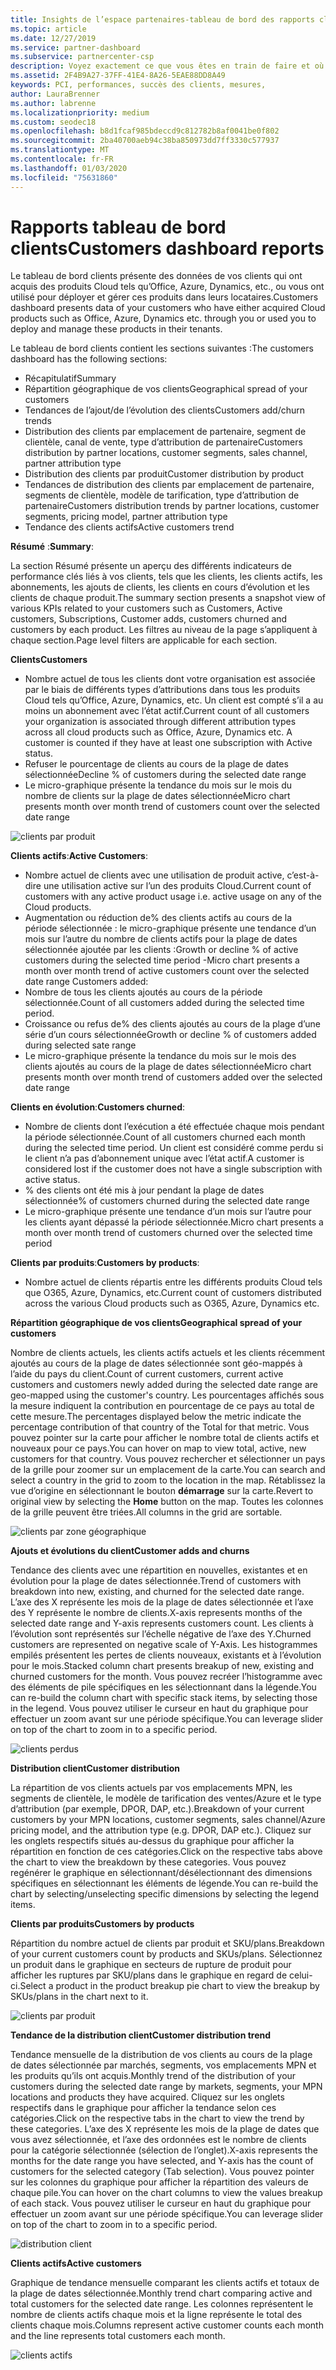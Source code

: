 ```yaml
---
title: Insights de l’espace partenaires-tableau de bord des rapports client | Espace partenaires
ms.topic: article
ms.date: 12/27/2019
ms.service: partner-dashboard
ms.subservice: partnercenter-csp
description: Voyez exactement ce que vous êtes en train de faire et où vous pouvez améliorer les ventes et le déploiement, ainsi que le développement client
ms.assetid: 2F4B9A27-37FF-41E4-8A26-5EAE88DD8A49
keywords: PCI, performances, succès des clients, mesures,
author: LauraBrenner
ms.author: labrenne
ms.localizationpriority: medium
ms.custom: seodec18
ms.openlocfilehash: b8d1fcaf985bdeccd9c812782b8af0041be0f802
ms.sourcegitcommit: 2ba40700aeb94c38ba850973dd7ff3330c577937
ms.translationtype: MT
ms.contentlocale: fr-FR
ms.lasthandoff: 01/03/2020
ms.locfileid: "75631860"
---
```

# <a name="customers-dashboard-reports"></a><span data-ttu-id="12adc-104">Rapports tableau de bord clients</span><span class="sxs-lookup"><span data-stu-id="12adc-104">Customers dashboard reports</span></span>

<span data-ttu-id="12adc-105">Le tableau de bord clients présente des données de vos clients qui ont acquis des produits Cloud tels qu’Office, Azure, Dynamics, etc., ou vous ont utilisé pour déployer et gérer ces produits dans leurs locataires.</span><span class="sxs-lookup"><span data-stu-id="12adc-105">Customers dashboard presents data of your customers who have either acquired Cloud products such as Office, Azure, Dynamics etc. through you or used you to deploy and manage these products in their tenants.</span></span> 
 
<span data-ttu-id="12adc-106">Le tableau de bord clients contient les sections suivantes :</span><span class="sxs-lookup"><span data-stu-id="12adc-106">The customers dashboard has the following sections:</span></span> 

- <span data-ttu-id="12adc-107">Récapitulatif</span><span class="sxs-lookup"><span data-stu-id="12adc-107">Summary</span></span>  
- <span data-ttu-id="12adc-108">Répartition géographique de vos clients</span><span class="sxs-lookup"><span data-stu-id="12adc-108">Geographical spread of your customers</span></span> 
- <span data-ttu-id="12adc-109">Tendances de l’ajout/de l’évolution des clients</span><span class="sxs-lookup"><span data-stu-id="12adc-109">Customers add/churn trends</span></span> 
- <span data-ttu-id="12adc-110">Distribution des clients par emplacement de partenaire, segment de clientèle, canal de vente, type d’attribution de partenaire</span><span class="sxs-lookup"><span data-stu-id="12adc-110">Customers distribution by partner locations, customer segments, sales channel, partner attribution type</span></span> 
- <span data-ttu-id="12adc-111">Distribution des clients par produit</span><span class="sxs-lookup"><span data-stu-id="12adc-111">Customer distribution by product</span></span> 
- <span data-ttu-id="12adc-112">Tendances de distribution des clients par emplacement de partenaire, segments de clientèle, modèle de tarification, type d’attribution de partenaire</span><span class="sxs-lookup"><span data-stu-id="12adc-112">Customers distribution trends by partner locations, customer segments, pricing model, partner attribution type</span></span> 
- <span data-ttu-id="12adc-113">Tendance des clients actifs</span><span class="sxs-lookup"><span data-stu-id="12adc-113">Active customers trend</span></span> 

<span data-ttu-id="12adc-114">**Résumé** :</span><span class="sxs-lookup"><span data-stu-id="12adc-114">**Summary**:</span></span> 

<span data-ttu-id="12adc-115">La section Résumé présente un aperçu des différents indicateurs de performance clés liés à vos clients, tels que les clients, les clients actifs, les abonnements, les ajouts de clients, les clients en cours d’évolution et les clients de chaque produit.</span><span class="sxs-lookup"><span data-stu-id="12adc-115">The summary section presents a snapshot view of various KPIs related to your customers such as Customers, Active customers, Subscriptions, Customer adds, customers churned and customers by each product.</span></span> <span data-ttu-id="12adc-116">Les filtres au niveau de la page s’appliquent à chaque section.</span><span class="sxs-lookup"><span data-stu-id="12adc-116">Page level filters are applicable for each section.</span></span> 

<span data-ttu-id="12adc-117">**Clients**</span><span class="sxs-lookup"><span data-stu-id="12adc-117">**Customers**</span></span>

- <span data-ttu-id="12adc-118">Nombre actuel de tous les clients dont votre organisation est associée par le biais de différents types d’attributions dans tous les produits Cloud tels qu’Office, Azure, Dynamics, etc. Un client est compté s’il a au moins un abonnement avec l’état actif.</span><span class="sxs-lookup"><span data-stu-id="12adc-118">Current count of all customers your organization is associated through different attribution types across all cloud products such as Office, Azure, Dynamics etc. A customer is counted if they have at least one subscription with Active status.</span></span>  
-  <span data-ttu-id="12adc-119">Refuser le pourcentage de clients au cours de la plage de dates sélectionnée</span><span class="sxs-lookup"><span data-stu-id="12adc-119">Decline % of customers during the selected date range</span></span> 
- <span data-ttu-id="12adc-120">Le micro-graphique présente la tendance du mois sur le mois du nombre de clients sur la plage de dates sélectionnée</span><span class="sxs-lookup"><span data-stu-id="12adc-120">Micro chart presents month over month trend of customers count over the selected date range</span></span>

![clients par produit](images/pci/customerproduct.png)

<span data-ttu-id="12adc-122">**Clients actifs**:</span><span class="sxs-lookup"><span data-stu-id="12adc-122">**Active Customers**:</span></span> 

- <span data-ttu-id="12adc-123">Nombre actuel de clients avec une utilisation de produit active, c’est-à-dire une utilisation active sur l’un des produits Cloud.</span><span class="sxs-lookup"><span data-stu-id="12adc-123">Current count of customers with any active product usage i.e. active usage on any of the Cloud products.</span></span> 
- <span data-ttu-id="12adc-124">Augmentation ou réduction de% des clients actifs au cours de la période sélectionnée : le micro-graphique présente une tendance d’un mois sur l’autre du nombre de clients actifs pour la plage de dates sélectionnée ajoutée par les clients :</span><span class="sxs-lookup"><span data-stu-id="12adc-124">Growth or decline % of active customers during the selected time period -Micro chart presents a month over month trend of active customers count over the selected date range Customers added:</span></span> 
- <span data-ttu-id="12adc-125">Nombre de tous les clients ajoutés au cours de la période sélectionnée.</span><span class="sxs-lookup"><span data-stu-id="12adc-125">Count of all customers added during the selected time period.</span></span>   
- <span data-ttu-id="12adc-126">Croissance ou refus de% des clients ajoutés au cours de la plage d’une série d’un cours sélectionnée</span><span class="sxs-lookup"><span data-stu-id="12adc-126">Growth or decline % of customers added during selected sate range</span></span> 
- <span data-ttu-id="12adc-127">Le micro-graphique présente la tendance du mois sur le mois des clients ajoutés au cours de la plage de dates sélectionnée</span><span class="sxs-lookup"><span data-stu-id="12adc-127">Micro chart presents month over month trend of customers added over the selected date range</span></span> 

<span data-ttu-id="12adc-128">**Clients en évolution**:</span><span class="sxs-lookup"><span data-stu-id="12adc-128">**Customers churned**:</span></span> 
- <span data-ttu-id="12adc-129">Nombre de clients dont l’exécution a été effectuée chaque mois pendant la période sélectionnée.</span><span class="sxs-lookup"><span data-stu-id="12adc-129">Count of all customers churned each month during the selected time period.</span></span> <span data-ttu-id="12adc-130">Un client est considéré comme perdu si le client n’a pas d’abonnement unique avec l’état actif.</span><span class="sxs-lookup"><span data-stu-id="12adc-130">A customer is considered lost if the customer does not have a single subscription with active status.</span></span> 
- <span data-ttu-id="12adc-131">% des clients ont été mis à jour pendant la plage de dates sélectionnée</span><span class="sxs-lookup"><span data-stu-id="12adc-131">% of customers churned during the selected date range</span></span> 
- <span data-ttu-id="12adc-132">Le micro-graphique présente une tendance d’un mois sur l’autre pour les clients ayant dépassé la période sélectionnée.</span><span class="sxs-lookup"><span data-stu-id="12adc-132">Micro chart presents a month over month trend of customers churned over the selected time period</span></span> 
 
<span data-ttu-id="12adc-133">**Clients par produits**:</span><span class="sxs-lookup"><span data-stu-id="12adc-133">**Customers by products**:</span></span> 
- <span data-ttu-id="12adc-134">Nombre actuel de clients répartis entre les différents produits Cloud tels que O365, Azure, Dynamics, etc.</span><span class="sxs-lookup"><span data-stu-id="12adc-134">Current count of customers distributed across the various Cloud products such as O365, Azure, Dynamics etc.</span></span>  

<span data-ttu-id="12adc-135">**Répartition géographique de vos clients**</span><span class="sxs-lookup"><span data-stu-id="12adc-135">**Geographical spread of your customers**</span></span>

<span data-ttu-id="12adc-136">Nombre de clients actuels, les clients actifs actuels et les clients récemment ajoutés au cours de la plage de dates sélectionnée sont géo-mappés à l’aide du pays du client.</span><span class="sxs-lookup"><span data-stu-id="12adc-136">Count of current customers, current active customers and customers newly added during the selected date range are geo-mapped using the customer's country.</span></span> <span data-ttu-id="12adc-137">Les pourcentages affichés sous la mesure indiquent la contribution en pourcentage de ce pays au total de cette mesure.</span><span class="sxs-lookup"><span data-stu-id="12adc-137">The percentages displayed below the metric indicate the percentage contribution of that country of the Total for that metric.</span></span> <span data-ttu-id="12adc-138">Vous pouvez pointer sur la carte pour afficher le nombre total de clients actifs et nouveaux pour ce pays.</span><span class="sxs-lookup"><span data-stu-id="12adc-138">You can hover on map to view total, active, new customers for that country.</span></span> <span data-ttu-id="12adc-139">Vous pouvez rechercher et sélectionner un pays de la grille pour zoomer sur un emplacement de la carte.</span><span class="sxs-lookup"><span data-stu-id="12adc-139">You can search and select a country in the grid to zoom to the location in the map.</span></span> <span data-ttu-id="12adc-140">Rétablissez la vue d’origine en sélectionnant le bouton **démarrage** sur la carte.</span><span class="sxs-lookup"><span data-stu-id="12adc-140">Revert to original view by selecting the **Home** button on the map.</span></span> <span data-ttu-id="12adc-141">Toutes les colonnes de la grille peuvent être triées.</span><span class="sxs-lookup"><span data-stu-id="12adc-141">All columns in the grid are sortable.</span></span>  

![clients par zone géographique](images/pci/customersgeo.png)

<span data-ttu-id="12adc-143">**Ajouts et évolutions du client**</span><span class="sxs-lookup"><span data-stu-id="12adc-143">**Customer adds and churns**</span></span>

<span data-ttu-id="12adc-144">Tendance des clients avec une répartition en nouvelles, existantes et en évolution pour la plage de dates sélectionnée.</span><span class="sxs-lookup"><span data-stu-id="12adc-144">Trend of customers with breakdown into new, existing, and churned for the selected date range.</span></span> <span data-ttu-id="12adc-145">L’axe des X représente les mois de la plage de dates sélectionnée et l’axe des Y représente le nombre de clients.</span><span class="sxs-lookup"><span data-stu-id="12adc-145">X-axis represents months of the selected date range and Y-axis represents customers count.</span></span> <span data-ttu-id="12adc-146">Les clients à l’évolution sont représentés sur l’échelle négative de l’axe des Y.</span><span class="sxs-lookup"><span data-stu-id="12adc-146">Churned customers are represented on negative scale of Y-Axis.</span></span> <span data-ttu-id="12adc-147">Les histogrammes empilés présentent les pertes de clients nouveaux, existants et à l’évolution pour le mois.</span><span class="sxs-lookup"><span data-stu-id="12adc-147">Stacked column chart presents breakup of new, existing and churned customers for the month.</span></span> <span data-ttu-id="12adc-148">Vous pouvez recréer l’histogramme avec des éléments de pile spécifiques en les sélectionnant dans la légende.</span><span class="sxs-lookup"><span data-stu-id="12adc-148">You can re-build the column chart with specific stack items, by selecting those in the legend.</span></span> <span data-ttu-id="12adc-149">Vous pouvez utiliser le curseur en haut du graphique pour effectuer un zoom avant sur une période spécifique.</span><span class="sxs-lookup"><span data-stu-id="12adc-149">You can leverage slider on top of the chart to zoom in to a specific period.</span></span> 

![clients perdus](images/pci/customerslost.png)

<span data-ttu-id="12adc-151">**Distribution client**</span><span class="sxs-lookup"><span data-stu-id="12adc-151">**Customer distribution**</span></span>

<span data-ttu-id="12adc-152">La répartition de vos clients actuels par vos emplacements MPN, les segments de clientèle, le modèle de tarification des ventes/Azure et le type d’attribution (par exemple, DPOR, DAP, etc.).</span><span class="sxs-lookup"><span data-stu-id="12adc-152">Breakdown of your current customers by your MPN locations, customer segments, sales channel/Azure pricing model, and the attribution type (e.g. DPOR, DAP etc.).</span></span> <span data-ttu-id="12adc-153">Cliquez sur les onglets respectifs situés au-dessus du graphique pour afficher la répartition en fonction de ces catégories.</span><span class="sxs-lookup"><span data-stu-id="12adc-153">Click on the respective tabs above the chart to view the breakdown by these categories.</span></span> <span data-ttu-id="12adc-154">Vous pouvez regénérer le graphique en sélectionnant/désélectionnant des dimensions spécifiques en sélectionnant les éléments de légende.</span><span class="sxs-lookup"><span data-stu-id="12adc-154">You can re-build the chart by selecting/unselecting specific dimensions by selecting the legend items.</span></span> 

<span data-ttu-id="12adc-155">**Clients par produits**</span><span class="sxs-lookup"><span data-stu-id="12adc-155">**Customers by products**</span></span>

<span data-ttu-id="12adc-156">Répartition du nombre actuel de clients par produit et SKU/plans.</span><span class="sxs-lookup"><span data-stu-id="12adc-156">Breakdown of your current customers count by products and SKUs/plans.</span></span> <span data-ttu-id="12adc-157">Sélectionnez un produit dans le graphique en secteurs de rupture de produit pour afficher les ruptures par SKU/plans dans le graphique en regard de celui-ci.</span><span class="sxs-lookup"><span data-stu-id="12adc-157">Select a product in the product breakup pie chart to view the breakup by SKUs/plans in the chart next to it.</span></span>

![clients par produit](images/pci/customerbyprod.png)



<span data-ttu-id="12adc-159">**Tendance de la distribution client**</span><span class="sxs-lookup"><span data-stu-id="12adc-159">**Customer distribution trend**</span></span> 

<span data-ttu-id="12adc-160">Tendance mensuelle de la distribution de vos clients au cours de la plage de dates sélectionnée par marchés, segments, vos emplacements MPN et les produits qu’ils ont acquis.</span><span class="sxs-lookup"><span data-stu-id="12adc-160">Monthly trend of the distribution of your customers during the selected date range by markets, segments, your MPN locations and products they have acquired.</span></span> <span data-ttu-id="12adc-161">Cliquez sur les onglets respectifs dans le graphique pour afficher la tendance selon ces catégories.</span><span class="sxs-lookup"><span data-stu-id="12adc-161">Click on the respective tabs in the chart to view the trend by these categories.</span></span> <span data-ttu-id="12adc-162">L’axe des X représente les mois de la plage de dates que vous avez sélectionnée, et l’axe des ordonnées est le nombre de clients pour la catégorie sélectionnée (sélection de l’onglet).</span><span class="sxs-lookup"><span data-stu-id="12adc-162">X-axis represents the months for the date range you have selected, and Y-axis has the count of customers for the selected category (Tab selection).</span></span> <span data-ttu-id="12adc-163">Vous pouvez pointer sur les colonnes du graphique pour afficher la répartition des valeurs de chaque pile.</span><span class="sxs-lookup"><span data-stu-id="12adc-163">You can hover on the chart columns to view the values breakup of each stack.</span></span> <span data-ttu-id="12adc-164">Vous pouvez utiliser le curseur en haut du graphique pour effectuer un zoom avant sur une période spécifique.</span><span class="sxs-lookup"><span data-stu-id="12adc-164">You can leverage slider on top of the chart to zoom in to a specific period.</span></span>   

![distribution client](images/pci/customerdistri.png)

<span data-ttu-id="12adc-166">**Clients actifs**</span><span class="sxs-lookup"><span data-stu-id="12adc-166">**Active customers**</span></span>

<span data-ttu-id="12adc-167">Graphique de tendance mensuelle comparant les clients actifs et totaux de la plage de dates sélectionnée.</span><span class="sxs-lookup"><span data-stu-id="12adc-167">Monthly trend chart comparing active and total customers for the selected date range.</span></span> <span data-ttu-id="12adc-168">Les colonnes représentent le nombre de clients actifs chaque mois et la ligne représente le total des clients chaque mois.</span><span class="sxs-lookup"><span data-stu-id="12adc-168">Columns represent active customer counts each month and the line represents total customers each month.</span></span> 

![clients actifs](images/pci/activecustomer.png)
